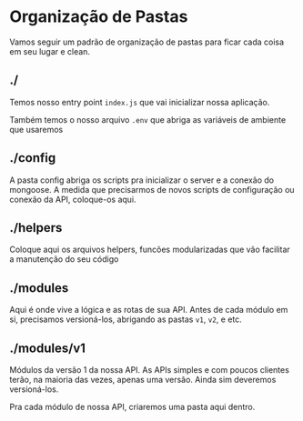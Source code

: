 # Organização de Pastas
Vamos seguir um padrão de organização de pastas para ficar cada coisa em seu lugar e clean.

## ./
Temos nosso entry point `index.js` que vai inicializar nossa aplicação.

Também temos o nosso arquivo `.env` que abriga as variáveis de ambiente que usaremos

## ./config
A pasta config abriga os scripts pra inicializar o server e a conexão do mongoose. A medida que precisarmos de novos scripts de configuração ou conexão da API, coloque-os aqui.

## ./helpers
Coloque aqui os arquivos helpers, funcões modularizadas que vão facilitar a manutenção do seu código

## ./modules
Aqui é onde vive a lógica e as rotas de sua API. Antes de cada módulo em si, precisamos versioná-los, abrigando as pastas `v1`, `v2`, e etc.

## ./modules/v1
Módulos da versão 1 da nossa API. As APIs simples e com poucos clientes terão, na maioria das vezes, apenas uma versão. Ainda sim deveremos versioná-los.

Pra cada módulo de nossa API, criaremos uma pasta aqui dentro.
